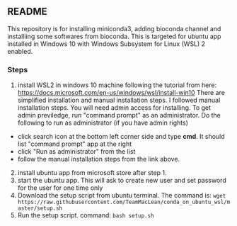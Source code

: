 ## README

This repository is for installing miniconda3, adding bioconda channel and installiing some softwares from bioconda. This is targeted for ubuntu app installed in Windows 10 with Windows Subsystem for Linux (WSL) 2 enabled.

### Steps

1) install WSL2 in windows 10 machine following the tutorial from here: https://docs.microsoft.com/en-us/windows/wsl/install-win10
There are simplified installation and manual installation steps. I followed manual installation steps. You will need admin access for installing. To get admin previledge, run "command prompt" as an administrator. Do the following to run as administrator (if you have admin rights)
  - click search icon at the bottom left corner side and type **cmd**. It should list "command prompt" app at the right
  - click "Run as administrator" from the list
  - follow the manual installation steps from the link above.
2) install ubuntu app from microsoft store after step 1.
3) start the ubuntu app. This will ask to create new user and set password for the user for one time only
4) Download the setup script from ubuntu terminal. The command is: 
```wget  https://raw.githubusercontent.com/TeamMacLean/conda_on_ubuntu_wsl/master/setup.sh```
5) Run the setup script. command: 
```bash setup.sh```
